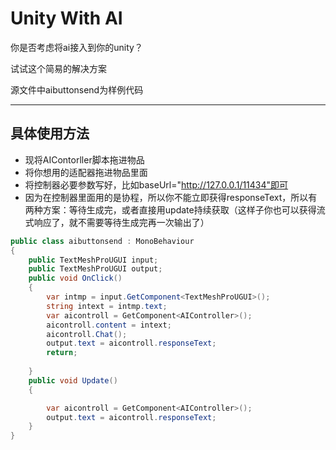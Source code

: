 # Unity With AI

你是否考虑将ai接入到你的unity？


试试这个简易的解决方案


源文件中aibuttonsend为样例代码

-----
## 具体使用方法

- 现将AIContorller脚本拖进物品
- 将你想用的适配器拖进物品里面
- 将控制器必要参数写好，比如baseUrl="http://127.0.0.1/11434"即可
- 因为在控制器里面用的是协程，所以你不能立即获得responseText，所以有两种方案：等待生成完，或者直接用update持续获取（这样子你也可以获得流式响应了，就不需要等待生成完再一次输出了）

  
~~~ csharp
public class aibuttonsend : MonoBehaviour
{
    public TextMeshProUGUI input;
    public TextMeshProUGUI output;
    public void OnClick()
    {
        var intmp = input.GetComponent<TextMeshProUGUI>();
        string intext = intmp.text;
        var aicontroll = GetComponent<AIController>();
        aicontroll.content = intext;
        aicontroll.Chat();
        output.text = aicontroll.responseText;
        return;
        
    }
    public void Update()
    {

        var aicontroll = GetComponent<AIController>();
        output.text = aicontroll.responseText;
    }
}
~~~